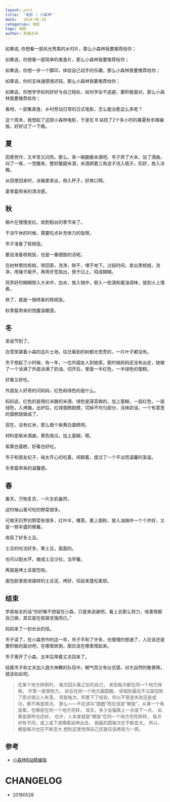 ```yaml
---
layout: post
title:  "电影 | 小森林"
date:   2018-05-28
categories: 电影
tags: 电影
author: 斯晨与禾
---
```


如果说, 你想看一部风光秀美的乡村片，那么小森林我要推荐给你；

如果说，你想看一部简单的美食片，那么小森林我要推荐给你；

如果说，你想一步一个脚印，体验自己动手的乐趣，那么小森林我要推荐给你；

如果说，你的五味通感很迟钝，那么小森林我要推荐给你；

如果说，你想学学如何好好与自己相处，如何学会不逃避，要积极面对，那么小森林我要推荐给你；

看吧，一部集美食，乡村劳动日常的日式电影，怎么能治愈这么多呢？

这个周末，我想起了这部小森林电影，于是在 B 站找了2个多小时的春夏秋冬精编版，好好过了一下瘾。


## 夏

田里劳作，又辛苦又闷热。那么，来一碗酸酿米酒吧。市子弄了大米，加了酒曲，闷了一夜，一觉醒来，整好酸甜米酒，米酒顺着三角滤子流入瓶子。扣好，放入冰箱。

从田里回来时，冰箱里拿出，倒入杯子，好爽口啊。

夏季篇带来的清凉感。

## 秋

枫叶在慢慢变红。收割稻谷的季节来了。

干活午休的时候，需要吃点补充体力的饭呀。

市子准备了核桃饭。

要说准备核桃饭，也是一番细致的活呢。

在树林里捡核桃，带回家，洗净，晾干，埋于地下。过段时间，拿出黑核桃，洗净，用锤子敲开，再用牙签挑出，倒于臼上，捣成糊糊。

将弄好的糊糊倒入大米中，加水，放入锅中，倒入一些酒和酱油调味，放到火上慢煮。

熟了，就是一锅喷香的核桃饭。

秋季篇带来的饱腹温暖感。


## 冬

圣诞节到了。

白雪笼罩着小森的这片土地。往日看到的树都光秃秃的，一片叶子都没有。

市子想起了小时候，有一年，一位外国友人到她家。那时候妈妈还没有出走，她做了一个涂满了外面涂满了奶油，切开后，里面一半红色，一半绿色的蛋糕。

好看又好吃。

外国友人好奇的问妈妈，红色和绿色的是什么。

妈妈说，红色的是用红米酿的米酒，绿色是菠菜做的，加上蛋糊，一层红色，一层绿色，入烤箱，出炉后，红绿蛋糕脱模，切掉不均匀部分，涂抹奶油，一个有意思的蛋糕就做成了。

现在，没有红米，那么做个紫黄白蛋糕吧。

材料是紫米酒曲，黄色南瓜，加上蛋糊，嗯。

紫黄白蛋糕，好看也好吃。

市子和朋友纪子，裕太开心的吃着，闲聊着，度过了一个平淡而温馨的圣诞。

冬季篇带来的温馨感。

## 春

春天，万物复苏，一片生机盎然。

这时候山里可吃的野菜很多。

可做天妇罗的野菜有很多，红叶伞，椿芽。裹上面粉，放入油锅中一个个炸好，又是一顿丰盛的晚餐。

收获了好多土豆。

土豆的吃法好多，煮土豆，面面的。

也可以配水芹，做成土豆沙拉，当早餐。

再就是烤土豆面包啦。

面包胚里放进揉碎的土豆泥，烤好，咬起来蓬松柔软。



## 结束

学弟裕太的话“你好像不想留在小森，只是来逃避吧。看上去那么努力，啥事情都自己做，其实是在假装坚强而已。”

妈妈来了一封长长的信。

市子读了，在小森劳作的这一年，市子平和了许多，也慢慢的想通了，人应该还是要积极的面对吧，在哪里跌倒，那应该在哪里爬起来。

市子离开了小森，五年后带着丈夫回来了。

结尾市子和丈夫加入跳大神舞的队伍中，朝气而又有仪式感，对大自然的敬畏啊，就该如此吧。

> 在某个地方摔倒时，
每次回头看之前的自己，
发现每次都在同一个地方摔倒，
尽管一直很努力，
却总在同一个地方画圆圈。
徘徊到最后不过是回到了原点很让人失落，
但是每次，积累下了经验，所以不管是失败还是成功，都不再是原点。
那么——不应该叫“圆圈”而应该是“螺旋”，从某一个角度看，仿佛是在同一个地方兜转。
其实，多少会偏离上一点或下一点， 如果是那样也还好。
也许，人本身就是“螺旋”在同一个地方兜兜转转， 每次却有不同，或上或下或横着延伸出去， 
我画的圆每次在不断变大。 所以，螺旋每次也在不断变大 想到这里觉得自己还是应该再努力一把。

## 参考

- [小森林B站精编版](https://www.bilibili.com/bangumi/play/ss12308?from=search&seid=8305467908800687486)



# CHANGELOG

- 20180528
